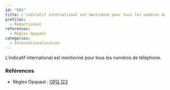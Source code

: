 ```yaml
---
id: "501"
title: L'indicatif international est mentionné pour tous les numéros de téléphone.
profiles:
  - Rédactionnel
references:
  - Règles Opquast
categories:
  - Internationalisation
---
```


L'indicatif international est mentionné pour tous les numéros de téléphone.

### Références

*   Règles Opquast : [OPQ 123](https://checklists.opquast.com/fr/assurance-qualite-web/lindicatif-international-est-disponible-pour-tous-les-numeros-de-telephone)
